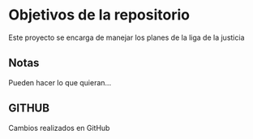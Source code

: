 # Objetivos de la repositorio
Este proyecto se encarga de manejar los planes de la liga de la justicia


## Notas
Pueden hacer lo que quieran...


## GITHUB
Cambios realizados en GitHub
